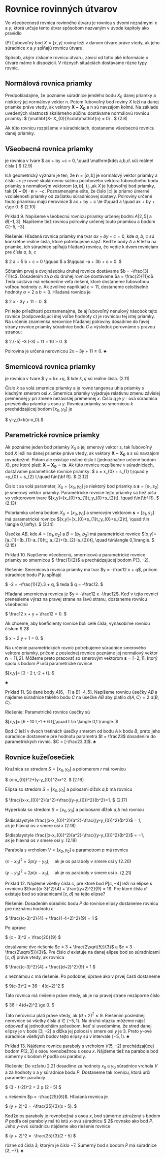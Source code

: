 # Rovnice rovinných útvarov

Vo všeobecnosti rovnica rovinného útvaru je rovnica s dvomi neznámymi $x$ a $y$, ktorá určuje tento útvar spôsobom nazvaným v úvode kapitoly ako pravidlo

(P) Ľubovoľný bod $X=[x,y]$ roviny leží v danom útvare práve vtedy, ak jeho súradnice $x$ a $y$ spĺňajú rovnicu útvaru. 

Spôsob, akým získame rovnicu útvaru, závisí od toho aké informácie o útvare máme k dispozícii. V rôznych situáciách dostávame rôzne typy rovníc.

## Normálová rovnica priamky
Predpokladajme, že poznáme súradnice jendého bodu $X_{0}$ danej priamky a niektorý jej normálový vektor n. Potom ľubovoľný bod roviny $X$ leží na danej priamke práve vtedy, ak vektory $\mathbf{X- X_{0}}$ a n sú navzájom kolmé. Na základe uvedených vlastností skalárneho súčinu dostávame normálovú rovnicu priamky:
$ (\mathbf{X- X_{0}})\cdot\mathbf{n} = 0\ . $	(2.8)

Ak túto rovnicu rozpíšeme v súradniciach, dostaneme všeobecnú rovnicu danej priamky.

## Všeobecná rovnica priamky
je rovnica v tvare
$ ax + by +c = 0, \quad \mathrm{kde\ a,b,c\ sú\ reálne\ čísla.} $	(2.9)

Ich geometrický význam je ten, že $\mathbf{n}=[a,b]$ je normálový vektor priamky a číslo $-c$ je rovné skalárnemu súčinu polohového vektora ľubovoľného bodu priamky s normálovým vektorom $[a,b]$, t.j.,ak $X$ je ľubovoľný bod priamky, tak $(\mathbf{X - O})\cdot\mathbf{n}=-c.$ Poznamenajme ešte, že číslo $\vert c\vert$ je priamo úmerné vzdialenosti priamky od začiatku súradnicovej sústavy.
Polroviny určené touto priamkou majú nerovnice
$ ax + by + c \le 0\quad a \quad ax + by + c\ge 0. $ 	(2.10)

Príklad 9. Napíšeme všeobecnú rovnicu priamky určenej bodmi $A[2,5]$ a $B[-1,3]$. Napíšeme tiež rovnicu polroviny určenej touto priamkou a bodom $C[-5,-3]$.

Riešenie: Hľadaná rovnica priamky má tvar $ax + by + c = 0$, kde $a,\ b,\ c$ sú konkrétne reálne čísla, ktoré potrebujeme nájsť. Keďže body $A$ a $B$ ležia na priamke, ich súradnice spĺňajú hľadanú rovnicu, čo vedie k dvom rovniciam pre čísla $a,\ b,\ c$

$ 2 a + 5 b + c = 0 \qquad $ a $\qquad -a + 3b + c = 0. $

Sčítaním prvej a dvojnásobku druhej rovnice dostávame $b = -\frac{3}{11}c$. Dosadením za $b$ do druhej rovnice dostávame $a = \frac{2}{11}c$. Teda sústava má nekonečne veľa riešení, ktoré dostaneme ľubovoľnou voľbou hodnoty $c$. Ak zvolíme napríklad $c = 11$, dostaneme celočíselné hodnoty $a = 2$ a $b = 3$. Hľadaná rovnica je

$ 2 x - 3y + 11 = 0. $

Pri tejto príležitosti poznamenajme, že aj ľubovoľný nenulový násobok tejto rovnice (zodpovedajúci inej voľbe hodnoty $c$) je rovnicou tej istej priamky.
Na určenie znamienka nerovnice hľadanej polroviny dosadíme do ľavej strany rovnice priamky súradnice bodu $C$ a výsledok porovnáme s pravou stranou:

$ 2.(-5) -3.(-3) + 11 = 10 > 0. $

Polrovina je určená nerovnicou $2x - 3y + 11 \ge 0$. $\clubsuit$

## Smernicová rovnica priamky

je rovnica v tvare
$ y = kx +q, $ kde $k, q$ sú reálne čísla.	(2.11)

Číslo $k$ sa volá smernica priamky a je rovné tangensu uhla priamky s kladným smerom osi $x$. Smernica priamky vyjadruje relatívnu zmenu závislej premennej $y$ pri zmene nezávislej premennej $x$. Číslo $q$ je $y-$ ová súradnica priesečníka priamky s osou $y$. Rovnica priamky so smernicou $k$ prechádzajúcej bodom $[x_0,y_0]$ je

$ y-y_0=k(x-x_0).$

## Parametrické rovnice priamky

Ak poznáme jeden bod priamky $X_{0}$ a jej smerový vektor s, tak ľubovoľný bod $X$ leží na danej priamke práve vtedy, ak vektory $\mathbf{X- X_{0}}$ a s sú navzájom rovnobežné. Potom ale existuje reálne číslo t (jednoznačne určené bodom $X$), pre ktoré platí: $\mathbf{X - X_{0}}=t\mathbf{s}$. Ak túto rovnicu rozpíšeme v súradniciach, dostávame parametrické rovnice priamky:
$ x = x_{0} + s_{1} t;\quad y =y_{0} + s_{2} t,\quad t\in{\bf R}. $ 	(2.12)

Číslo t sa volá parameter, $X_{0} = [x_{0},y_{0}]$ je niektorý bod priamky a $\mathbf{s}=[s_{1},s_{2}]$ je smerový vektor priamky. Parametrické rovnice tejto priamky sa tiež píšu vo vektorovom tvare
$[x,y]=[x_{0}+s_{1}t,\;y_{0}+s_{2}t], \quad t\in{\bf R}. $ 	(2.13)

Polpriamka určená bodom $X_{0} = [x_{0},y_{0}]$ a smerovým vektorom $\mathbf{s}=[s_{1},s_{2}]$ má parametrické rovnice
$[x,y]=[x_{0}+s_{1}t,\;y_{0}+s_{2}t], \quad t\in \langle 0,\infty). $ 	(2.14)

Úsečka $AB$, kde $A = [a_{1},a_{2}]$ a $B = [b_{1},b_{2}]$ má parametrické rovnice
$[x,y]= [a_{1}+(b_{1}-a_{1})t,\; a_{2}+(b_{2}-a_{2})t], \quad t\in\langle 0,1\rangle. $ 	(2.15)

Príklad 10. Napíšeme všeobecnú, smernicovú a parametrické rovnice priamky so smernicou $-\frac{1}{2}$ a prechádzajúcej bodom $P[3,-2]$.

Riešenie: Smernicová rovnica priamky má tvar $y = -\frac12 x + q$, pričom súradnice bodu $P$ ju spĺňajú

$ -2 = -\frac{1}{2}.3 + q, $ teda $ q = -\frac12. $

Hľadaná smernicová rovnica je $y = -\frac12 x -\frac12$. Keď v tejto rovnici prenesieme výraz na pravej strane na ľavú stranu, dostaneme rovnicu všeobecnú

$ \frac12 x + y + \frac12 = 0. $

Ak chceme, aby koeficienty rovnice boli celé čísla, vynásobíme rovnicu číslom $ 2$

$ x + 2 y + 1 = 0. $

Na určenie parametrických rovníc potrebujeme súradnice smerového vektora priamky, pričom z poslednej rovnice poznáme jej normálový vektor $\mathbf{n} = [1,2]$. Môžeme preto pracovať so smerovým vektorom $\mathbf{s} = [-2,1]$, ktorý spolu s bodom $P$ určí parametrické rovnice

$[x,y]= [3 - 2 t,-2 + t]. $

$\clubsuit$

Príklad 11. Sú dané body $A[6,-1]$ a $B[-4,5]$. Napíšeme rovnicu úsečky $AB$ a nájdeme súradnice takého bodu $C$ na úsečke $AB$ aby platilo $d(A,C) = 2.d(B,C)$.

Riešenie: Parametrické rovnice úsečky sú

$[x,y]= [6 - 10 t,-1 + 6 t],\quad t \in \langle 0,1 \rangle. $

Bod $C$ leží v dvoch tretinách úsečky smerom od bodu $A$ k bodu $B$, preto jeho súradnice dostaneme pre hodnotu parametra $t = \frac23$ dosadením do parametrických rovníc. $C = [-\frac23,3]$. $\clubsuit$

## Rovnice kužeľosečiek
Kružnica so stredom $S=[x_{0},y_{0}]$ a polomerom $r$ má rovnicu

$ (x-x_{0})^2+(y-y_{0})^2=r^2. $ 	(2.16)

Elipsa so stredom $S=[x_{0},y_{0}]$ a polosami dĺžok $a$,$b$ má rovnicu

$ \frac{(x-x_{0})^2}{a^2}+\frac{(y-y_{0})^2}{b^2}=1. $ 	(2.17)

Hyperbola so stredom $S=[x_{0},y_{0}]$ a poloosami dĺžok $a$,$b$ má rovnicu

$\displaystyle \frac{(x-x_{0})^2}{a^2}-\frac{(y-y_{0})^2}{b^2}$ 
$\textstyle =$ 	$\displaystyle 1,\quad \mathrm{ak\ je\ hlavná\ os\ v\ smere\ osi\ x}$ 	(2.18)

$\displaystyle \frac{(x-x_{0})^2}{a^2}-\frac{(y-y_{0})^2}{b^2}$ 	$\textstyle =$ 	$\displaystyle -1,\quad \mathrm{ak\ je\ hlavná\ os\ v\ smere\ osi\ y.}$ 	(2.19)

Parabola s vrcholom $V=[x_{0},y_{0}]$ a parametrom $p$ má rovnicu

$\displaystyle (x-x_{0})^2$ 
$\textstyle =$ 	$\displaystyle 2p(y-y_{0}),\quad \mathrm{ak\ je\ os\ paraboly\ v\ smere\ osi\ y}$ 	(2.20)

$\displaystyle (y-y_{0})^2$ 	$\textstyle =$ 	$\displaystyle 2p(x-x_{0}),\quad \mathrm{ak\ je\ os\ paraboly\ v\ smere\ osi\ x.}$ 	(2.21)

Príklad 12. Nájdeme všetky čísla $c$, pre ktoré bod $P[c,-4]$ leží na elipse s rovnicou $\frac{(x-3)^2}{4} + \frac{(y+2)^2}{9} = 1$. Pre ktoré čísla $d$ existuje bod so súradnicami $[c,d]$ na tejto elipse?

Riešenie: Dosadením súradníc bodu $P$ do rovnice elipsy dostaneme rovnicu pre neznámu hodnotu $c$

$ \frac{(c-3)^2}{4} + \frac{(-4+2)^2}{9} = 1 $

Po úprave

$ (c - 3)^2 = \frac{20}{9} $

dostávame dve riešenia $c = 3 + \frac{2\sqrt{5}}{3}$ a $c = 3 - \frac{2\sqrt{5}}{3}$.
Pre číslo $d$ existuje na danej elipse bod so súradnicami $[c,d]$ práve vtedy, ak rovnica

$ \frac{(c-3)^2}{4} + \frac{(d+2)^2}{9} = 1 $

s neznámou $c$ má riešenie. Po podobnej úprave ako v prvej časti dostaneme

$ 9(c-3)^2 = 36 - 4(d+2)^2 $

Táto rovnica má riešenie práve vtedy, ak je na pravej strane nezáporné číslo

$ 36 - 4(d+2)^2 \ge 0. $

Táto nerovnica platí práve vtedy, ak $(d+2)^2 \le 9$. Riešením poslednej nerovnice sú všetky čísla $d \in \langle -5,1 \rangle$.
Na druhú otázku môžeme nájsť odpoveď aj jednoduchším spôsobom, keď si uvedomíme, že stred danej elipsy je v bode $[3,-2]$ a dĺžka jej poloosi v smere osi $y$ je $3$. Preto $y$-ové súradnice všetkých bodov tejto elipsy sú v intervale $\langle -5,1 \rangle$. $\clubsuit$

Príklad 13. Nájdeme rovnicu paraboly s vrcholom $V[5,-2]$ prechádzajúcej bodom $P[2,3]$ s osou rovnobežnou s osou $x$. Nájdeme tiež na parabole bod súmerný s bodom $P$ podľa osi paraboly.

Riešenie: Do vzťahu 2.21 dosadíme za hodnoty $x_0$ a $y_0$ súradnice vrchola $V$ a za hodnoty $x$ a $y$ súradnice bodu $P$. Dostaneme tak rovnicu, ktorá určí parameter paraboly

$ (3 - (-2))^2 = 2 p (2 - 5) $

s riešením $p = -\frac{25}{6}$. Hľadaná rovnica je

$ (y + 2)^2 = -\frac{25}{3}(x - 5). $

Keďže os paraboly je rovnobežná s osou $x$, bod súmerne združený s bodom $P$ podľa osi paraboly má tú istú $x$-ovú súradnicu $ 2$ rovnako ako bod $P$. Jeho $y$-ovú súradnicu nájdeme ako riešenie rovnice

$ (y + 2)^2 = -\frac{25}{3}(2 - 5) $

rôzne od čísla $3$, ktorým je číslo $-7$. Súmerný bod s bodom $P$ má súradnice $[2,-7]$. $\clubsuit$